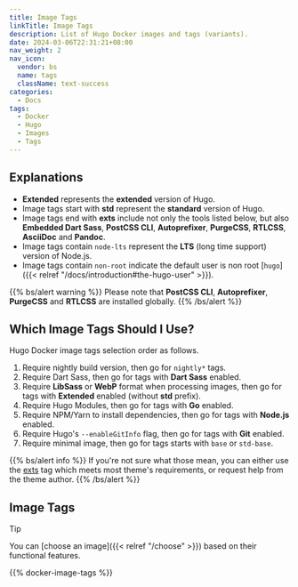 ```yaml
---
title: Image Tags
linkTitle: Image Tags
description: List of Hugo Docker images and tags (variants).
date: 2024-03-06T22:31:21+08:00
nav_weight: 2
nav_icon:
  vendor: bs
  name: tags
  className: text-success
categories:
  - Docs
tags:
  - Docker
  - Hugo
  - Images
  - Tags
---
```


## Explanations

- **Extended** represents the **extended** version of Hugo.
- Image tags start with **std** represent the **standard** version of Hugo.
- Image tags end with **exts** include not only the tools listed below, but also **Embedded Dart Sass**, **PostCSS CLI**, **Autoprefixer**, **PurgeCSS**, **RTLCSS**, **AsciiDoc** and **Pandoc**.
- Image tags contain `node-lts` represent the **LTS** (long time support) version of Node.js.
- Image tags contain `non-root` indicate the default user is non root [`hugo`]({{< relref "/docs/introduction#the-hugo-user" >}}).

{{% bs/alert warning %}}
Please note that **PostCSS CLI**, **Autoprefixer**, **PurgeCSS** and **RTLCSS** are installed globally.
{{% /bs/alert %}}

## Which Image Tags Should I Use?

Hugo Docker image tags selection order as follows.
 
1. Require nightly build version, then go for `nightly*` tags.
1. Require Dart Sass, then go for tags with **Dart Sass** enabled.
1. Require **LibSass** or **WebP** format when processing images, then go for tags with **Extended** enabled (without **std** prefix).
1. Require Hugo Modules, then go for tags with **Go** enabled.
1. Require NPM/Yarn to install dependencies, then go for tags with **Node.js** enabled.
1. Require Hugo's `--enableGitInfo` flag, then go for tags with **Git** enabled.
1. Require minimal image, then go for tags starts with `base` or `std-base`.

{{% bs/alert info %}}
If you're not sure what those mean, you can either use the [exts](#exts) tag which meets most theme's requirements, or request help from the theme author.
{{% /bs/alert %}}

## Image Tags

> [!TIP]
> You can [choose an image]({{< relref "/choose" >}}) based on their functional features.

{{% docker-image-tags %}}
